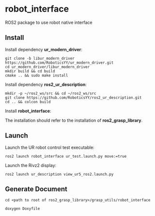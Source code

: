 # robot_interface

ROS2 package to use robot native interface

## Install

Install dependency **ur_modern_driver**:

```shell
git clone -b libur_modern_driver https://github.com/RoboticsYY/ur_modern_driver.git
cd ur_modern_driver/libur_modern_driver
mkdir build && cd build
cmake .. && sudo make install
```

Install dependency **ros2_ur_description**:

```shell
mkdir -p ~/ros2_ws/src && cd ~/ros2_ws/src
git clone https://github.com/RoboticsYY/ros2_ur_description.git
cd .. && colcon build
```

Install **robot_interface**:

The installation should refer to the installation of **ros2_grasp_library**.

## Launch

Launch the UR robot control test executable:

```shell
ros2 launch robot_interface ur_test.launch.py move:=true
```

Launch the Rivz2 display:

```shell
ros2 launch ur_description view_ur5_ros2.launch.py
```

## Generate Document

```shell
cd <path to root of ros2_grasp_library>/grasp_utils/robot_interface

doxygen Doxyfile
```
